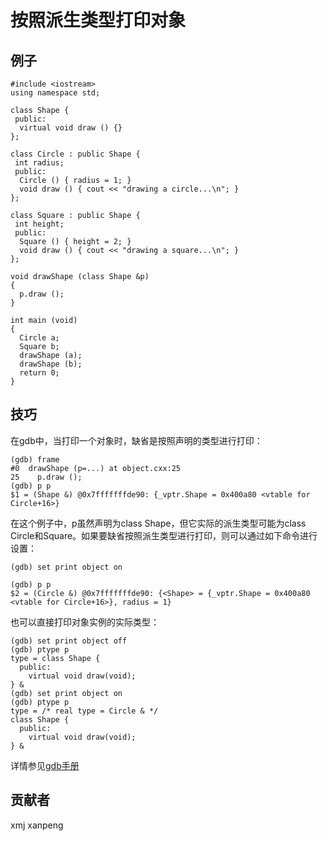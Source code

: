 # 按照派生类型打印对象

## 例子

	#include <iostream>
	using namespace std;
	
	class Shape {
	 public:
	  virtual void draw () {}
	};
	
	class Circle : public Shape {
	 int radius;
	 public:
	  Circle () { radius = 1; }
	  void draw () { cout << "drawing a circle...\n"; }
	};
	
	class Square : public Shape {
	 int height;
	 public:
	  Square () { height = 2; }
	  void draw () { cout << "drawing a square...\n"; }
	};
	
	void drawShape (class Shape &p)
	{
	  p.draw ();
	}
	
	int main (void)
	{
	  Circle a;
	  Square b;
	  drawShape (a);
	  drawShape (b);
	  return 0;
	}

## 技巧

在gdb中，当打印一个对象时，缺省是按照声明的类型进行打印：

	(gdb) frame
	#0  drawShape (p=...) at object.cxx:25
	25	  p.draw ();
	(gdb) p p
	$1 = (Shape &) @0x7fffffffde90: {_vptr.Shape = 0x400a80 <vtable for Circle+16>}

在这个例子中，p虽然声明为class Shape，但它实际的派生类型可能为class Circle和Square。如果要缺省按照派生类型进行打印，则可以通过如下命令进行设置：

	(gdb) set print object on

	(gdb) p p
	$2 = (Circle &) @0x7fffffffde90: {<Shape> = {_vptr.Shape = 0x400a80 <vtable for Circle+16>}, radius = 1}

也可以直接打印对象实例的实际类型：

	(gdb) set print object off
	(gdb) ptype p
	type = class Shape {
	  public:
	    virtual void draw(void);
	} &
	(gdb) set print object on
	(gdb) ptype p
	type = /* real type = Circle & */
	class Shape {
	  public:
	    virtual void draw(void);
	} &

详情参见[gdb手册](https://sourceware.org/gdb/onlinedocs/gdb/Print-Settings.html#index-set-print)

## 贡献者

xmj
xanpeng

